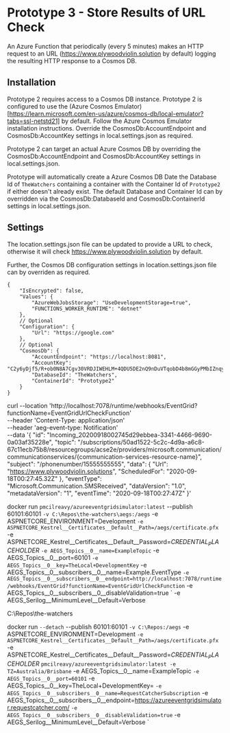 # Prototype 3 - Store Results of URL Check

An Azure Function that periodically (every 5 minutes) makes an HTTP request to an URL (https://www.plywoodviolin.solution by default) logging the resulting HTTP response to a Cosmos DB.

## Installation

Prototype 2 requires access to a Cosmos DB instance. Prototype 2 is configured to use the (Azure Cosmos Emulator)[https://learn.microsoft.com/en-us/azure/cosmos-db/local-emulator?tabs=ssl-netstd21] by default. Follow the Azure Cosmos Emulator installation instructions. Override the CosmosDb:AccountEndpoint and CosmosDb:AccountKey settings in local.settings.json as required.

Prototype 2 can target an actual Azure Cosmos DB by overriding the CosmosDb:AccountEndpoint and CosmosDb:AccountKey settings in local.settings.json.

Prototype will automatically create a Azure Cosmos DB Date the Database Id of `TheWatchers` containing a container with the Container Id of `Prototype2` if either doesn't already exist. The default Database and Container Id can by overridden via the CosmosDb:DatabaseId and CosmosDb:ContainerId settings in local.settings.json.

## Settings

The location.settings.json file can be updated to provide a URL to check, otherwise it will check https://www.plywoodviolin.solution by default.

Further, the Cosmos DB configuration settings in location.settings.json file can by overriden as required.

```
{
    "IsEncrypted": false,
    "Values": {
        "AzureWebJobsStorage": "UseDevelopmentStorage=true",
        "FUNCTIONS_WORKER_RUNTIME": "dotnet"
    },
    // Optional
    "Configuration": {
        "Url": "https://google.com"
    },
    // Optional
    "CosmosDb": {
        "AccountEndpoint": "https://localhost:8081",
        "AccountKey": "C2y6yDjf5/R+ob0N8A7Cgv30VRDJIWEHLM+4QDU5DE2nQ9nDuVTqobD4b8mGGyPMbIZnqyMsEcaGQy67XIw/Jw==",
        "DatabaseId": "TheWatchers",
        "ContainerId": "Prototype2"
    }
}
```














curl --location 'http://localhost:7078/runtime/webhooks/EventGrid?functionName=EventGridUrlCheckFunction' \
--header 'Content-Type: application/json' \
--header 'aeg-event-type: Notification' \
--data '{
    "id": "Incoming_20200918002745d29ebbea-3341-4466-9690-0a03af35228e",
    "topic": "/subscriptions/50ad1522-5c2c-4d9a-a6c8-67c11ecb75b8/resourcegroups/acse2e/providers/microsoft.communication/communicationservices/{communication-services-resource-name}",
    "subject": "/phonenumber/15555555555",
    "data": {
        "Url": "https://www.plywoodviolin.solutions",
        "ScheduledFor": "2020-09-18T00:27:45.32Z"
    },
    "eventType": "Microsoft.Communication.SMSReceived",
    "dataVersion": "1.0",
    "metadataVersion": "1",
    "eventTime": "2020-09-18T00:27:47Z"
}'




docker run `
        pmcilreavy/azureeventgridsimulator:latest `
        --publish 60101:60101 `
        -v C:\Repos\the-watchers\aegs:/aegs `
        -e ASPNETCORE_ENVIRONMENT=Development `
        -e ASPNETCORE_Kestrel__Certificates__Default__Path=/aegs/certificate.pfx `
        -e ASPNETCORE_Kestrel__Certificates__Default__Password=$CREDENTIAL_PLACEHOLDER$ `
        -e AEGS_Topics__0__name=ExampleTopic `
        -e AEGS_Topics__0__port=60101 `
        -e AEGS_Topics__0__key=TheLocal+DevelopmentKey `
        -e AEGS_Topics__0__subscribers__0__name=Example.EventType `
        -e AEGS_Topics__0__subscribers__0__endpoint=http://localhost:7078/runtime/webhooks/EventGrid?functionName=EventGridUrlCheckFunction `
        -e AEGS_Topics__0__subscribers__0__disableValidation=true `
        -e AEGS_Serilog__MinimumLevel__Default=Verbose





C:\Repos\the-watchers

docker run `
        --detach `
        --publish 60101:60101 `
        -v C:\Repos:/aegs `
        -e ASPNETCORE_ENVIRONMENT=Development `
        -e ASPNETCORE_Kestrel__Certificates__Default__Path=/aegs/certificate.pfx `
        -e ASPNETCORE_Kestrel__Certificates__Default__Password=$CREDENTIAL_PLACEHOLDER$ `
        pmcilreavy/azureeventgridsimulator:latest
        -e TZ=Australia/Brisbane `
        -e AEGS_Topics__0__name=ExampleTopic `
        -e AEGS_Topics__0__port=60101 `
        -e AEGS_Topics__0__key=TheLocal+DevelopmentKey= `
        -e AEGS_Topics__0__subscribers__0__name=RequestCatcherSubscription `
        -e AEGS_Topics__0__subscribers__0__endpoint=https://azureeventgridsimulator.requestcatcher.com/ `
        -e AEGS_Topics__0__subscribers__0__disableValidation=true `
        -e AEGS_Serilog__MinimumLevel__Default=Verbose `


